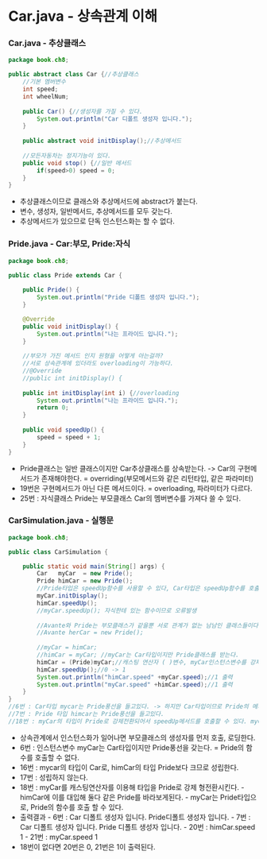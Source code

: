 # Car.java - 상속관계 이해

### Car.java - 추상클래스

```java
package book.ch8;

public abstract class Car {//추상클래스
	//기본 멤버변수
	int speed;
	int wheelNum;
	
	public Car() {//생성자를 가질 수 있다.
		System.out.println("Car 디폴트 생성자 입니다.");
	}
	
	public abstract void initDisplay();//추상메서드
	
	//모든자동차는 정지기능이 있다.
	public void stop() {//일반 메서드
		if(speed>0) speed = 0;
	}
}
```

* 추상클래스이므로 클래스와 추상메서드에 abstract가 붙는다.
* 변수, 생성자, 일반메서드, 추상메서드를 모두 갖는다.
* 추상메서드가 있으므로 단독 인스턴스화는 할 수 없다.

### Pride.java - Car:부모, Pride:자식

```java
package book.ch8;

public class Pride extends Car {
	
	public Pride() {
		System.out.println("Pride 디폴트 생성자 입니다.");
	}

	@Override
	public void initDisplay() {
		System.out.println("나는 프라이드 입니다.");		
	}
	
	//부모가 가진 메서드 인지 원형을 어떻게 아는걸까?
	//서로 상속관계에 있더라도 overloading이 가능하다.
	//@Override
	//public int initDisplay() {
	
	public int initDisplay(int i) {//overloading
		System.out.println("나는 프라이드 입니다.");
		return 0;
	}
	
	public void speedUp() {
		speed = speed + 1; 
	}
}
```

* Pride클래스는 일반 클래스이지만 Car추상클래스를 상속받는다. -&gt; Car의 구현메서드가 존재해야한다. = overriding\(부모메서드와 같은 리턴타입, 같은 파라미터\)
* 19번은 구현메서드가 아닌 다른 메서드이다. = overloading, 파라미터가 다르다.
* 25번 : 자식클래스 Pride는 부모클래스 Car의 멤버변수를 가져다 쓸 수 있다.

### CarSimulation.java - 실행문

```java
package book.ch8;

public class CarSimulation {

	public static void main(String[] args) {
		Car   myCar  = new Pride();
		Pride himCar = new Pride();
		//Pride타입은 speedUp함수를 사용할 수 있다, Car타입은 speedUp함수를 호출할 수 없다.
		myCar.initDisplay();
		himCar.speedUp();
		//myCar.speedUp(); 자식한테 있는 함수이므로 오류발생
		
		//Avante와 Pride는 부모클래스가 같을뿐 서로 관계가 없는 남남인 클래스들이다, 아레와같이 인스턴스화 불가능하다.
		//Avante herCar = new Pride();
		
		//myCar = himCar; 
		//himCar = myCar; //myCar는 Car타입이지만 Pride클래스를 받는다.
		himCar = (Pride)myCar;//캐스팅 연산자 ( )변수, myCar인스턴스변수를 강제 형전환
		himCar.speedUp();//0 -> 1
		System.out.println("himCar.speed" +myCar.speed);//1 출력
		System.out.println("myCar.speed" +himCar.speed);//1 출력
	}
}
//6번 : Car타입 mycar는 Pride풍선을 들고있다. -> 하지만 Car타입이므로 Pride의 메서드인 speedUp은 호출할 수 없다.(Pride풍선안에 Car풍선이 candidate된 느낌)
//7번 : Pride 타입 himcar는 Pride풍선을 들고있다.
//18번 : myCar의 타입이 Pride로 강제전환되어서 speedUp메서드를 호출할 수 있다. myCar는 Pride타입이면서 Pride풍선을 들고있다. 그 풍선을 himCar주소번지와 공유한다.

```

* 상속관계에서 인스턴스화가 일어나면 부모클래스의 생성자를 먼저 호출, 로딩한다.
* 6번 : 인스턴스변수 myCar는 Car타입이지만 Pride풍선을 갖는다. = Pride의 함수를 호출할 수 없다.
* 16번 : mycar의 타입이 Car로, himCar의 타입 Pride보다 크므로 성립한다. 
* 17번 : 성립하지 않는다.
* 18번 : myCar를 캐스팅연산자를 이용해 타입을 Pride로 강제 형전환시킨다. - himCar에 이를 대입해 둘다 같은 Pride를 바라보게된다. - myCar는 Pride타입으로, Pride의 함수를 호출 할 수 있다.
* 출력결과 - 6번 : Car 디폴트 생성자 입니다. Pride디폴트 생성자 입니다. - 7번 : Car 디폴트 생성자 입니다. Pride 디폴트 생성자 입니다. - 20번 : himCar.speed 1 - 21번 : myCar.speed 1
* 18번이 없다면 20번은 0, 21번은 1이 출력된다.


